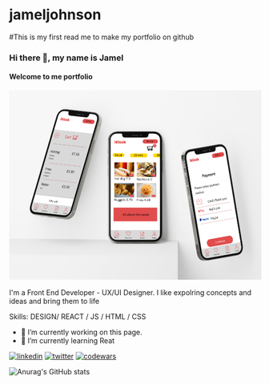 # jameljohnson

#This is my first read me to make my portfolio on github

### Hi there 👋, my name is Jamel 
#### Welcome to me portfolio
![Welcome to me portfolio](https://raw.githubusercontent.com/Jamel144/Jamel144/main/Ikiosk%20mock.jpg)

I'm a Front End Developer - UX/UI Designer. I like expolring concepts and ideas and bring them to life

Skills: DESIGN/ REACT / JS / HTML / CSS

- 🔭 I’m currently working on this page. 
- 🌱 I’m currently learning Reat 


[<img src='https://cdn.jsdelivr.net/npm/simple-icons@3.0.1/icons/linkedin.svg' alt='linkedin' height='40'>](https://www.linkedin.com/in/https://www.linkedin.com/public-profile/settings?trk=d_flagship3_profile_self_view_public_profile/)  [<img src='https://cdn.jsdelivr.net/npm/simple-icons@3.0.1/icons/twitter.svg' alt='twitter' height='40'>](https://twitter.com/https://twitter.com/_jjohnson93)  [<img src='https://cdn.jsdelivr.net/npm/simple-icons@3.0.1/icons/codewars.svg' alt='codewars' height='40'>](https://www.codewars.com/users/jamel144)  




![Anurag's GitHub stats](https://github-readme-stats.vercel.app/api?username=Jamel144&show__icons=true&theme=transparent)
